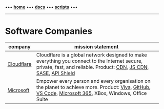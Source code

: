 [//]: # "START - Navigation between Markdown pages inside of GitHub."

••• **[home](/README.md)** ••• **[docs](/docs/index.md)** ••• **[scripts](/scripts/index.md)** •••

[//]: # "END - Navigation between Markdown pages inside of GitHub."

---

# Software Companies


| company                                  | mission statement                                                                                            |
| ---------------------------------------- | ------------------------------------------------------------------------------------------------------------ |
| [Cloudflare](https://www.cloudflare.com/)                   | Cloudflare is a global network designed to make everything you connect to the Internet secure, private, fast, and reliable. Product: [CDN](https://www.cloudflare.com/cdn/), [JS CDN](https://cdnjs.cloudflare.com/), [SASE](https://www.cloudflare.com/cloudflare-one/), [API Shield](https://www.cloudflare.com/apishield/) |
| [Microsoft](https://www.microsoft.com/)                   | Empower every person and every organisation on the planet to achieve more. Product: [Viva](https://www.microsoft.com/en-gb/microsoft-viva/insights), [GitHub](https://github.com/), [VS Code](https://code.visualstudio.com/), [Microsoft 365](https://www.microsoft.com/en-gb/microsoft-365), XBox, Windows, Office Suite |
